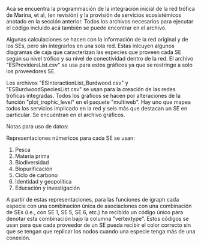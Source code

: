 Acá se encuentra la programmación de la integración inicial de la red trófica de Marina, et al, (en revisión)
y la provisión de servicios ecosistémicos anotado en la sección anterior. Todos los archivos necesarios para
ejecutar el código incluido acá también se puede encontrar en el archivo.

Algunas calculaciones se hacen con la información de la red original y de los SEs, pero sin integrarlos en una
sola red. Estas inlcuyen algunos diagramas de caja que caracterizan las especies que proveen cada SE según su
nivel trófico y su nivel de conectividad dentro de la red. El archivo "ESProvidersList.csv" se usa para estos 
gráficos ya que se restringe a solo los proveedores SE.

Los archivos "ESInteractionList_Burdwood.csv" y "ESBurdwoodSpeciesList.csv" se usan para la creación de las redes
tróficas integradas. Todos los gráficos se hacen por alteraciones de la función "plot_trophic_level" en el paquete 
"multiweb". Hay uno que mapea todos los servicios implicado en la red y seis más que destacan un SE en particular. 
Se encuentran en el archivo gráficos.



Notas para uso de datos:

Representaciones númericos para cada SE se usan:
1. Pesca
2. Materia prima
3. Biodiversidad
4. Biopurificación
5. Ciclo de carbono
6. Identidad y geopolítica
7. Educación y investigación

A partir de estas representaciones, para las funciones de igraph cada especie con una combinación única de asociaciones 
con una combinación de SEs (i.e., con SE 1, SE 5, SE 6, etc.) ha recibido un código único para denotar esta combinación 
bajo la columna "vertextype". Estos códigos se usan para que cada proveedor de un SE pueda recibir el color correcto sin 
que se tengan que replicar los nodos cuando una especie tenga más de una conexión.
